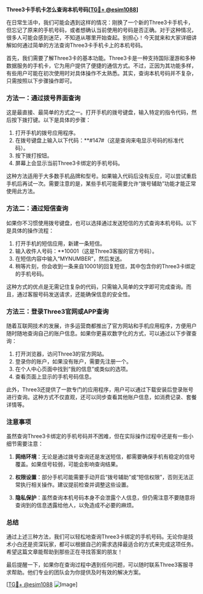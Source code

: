 **Three3卡手机卡怎么查询本机号码[[TG💪+ @esim1088](https://t.me/s/esim1088)]**

在日常生活中，我们可能会遇到这样的情况：刚换了一个新的Three3卡手机卡，但忘记了原来的手机号码，或者想确认当前使用的号码是否正确。对于这种情况，很多人可能会感到迷茫，不知道从哪里开始查起。别担心！今天就来和大家详细讲解如何通过简单的方法查询Three3卡手机卡上的本机号码。

首先，我们需要了解Three3卡的基本功能。Three3卡是一种支持国际漫游和多种数据服务的手机卡，它为用户提供了便捷的通信方式。不过，正因为其功能多样，有些用户可能在初次使用时对具体操作不太熟悉。其实，查询本机号码并不复杂，只需按照以下步骤操作即可。

### 方法一：通过拨号界面查询

这是最直接、最简单的方式之一。打开手机的拨号键盘，输入特定的指令代码，然后按下拨打键。以下是具体的步骤：

1. 打开手机的拨号应用程序。
2. 在拨号键盘上输入以下代码：**#147#（这是查询来电显示号码的标准代码）。
3. 按下拨打按钮。
4. 屏幕上会显示当前Three3卡绑定的手机号码。

这种方法适用于大多数手机品牌和型号。如果输入代码后没有反应，可以尝试重启手机后再试一次。需要注意的是，某些手机可能需要允许“拨号辅助”功能才能正常使用此方法。

### 方法二：通过短信查询

如果你不习惯使用拨号键盘，也可以选择通过发送短信的方式查询本机号码。以下是具体的操作流程：

1. 打开手机的短信应用，新建一条短信。
2. 输入收件人号码：**10001（这是Three3客服的官方号码）。
3. 在短信内容中输入“MYNUMBER”，然后发送。
4. 稍等片刻，你会收到一条来自10001的回复短信，其中包含你的Three3卡绑定的手机号码。

这种方式的优点是无需记住复杂的代码，只需输入简单的文字即可完成查询。而且，通过客服号码发送请求，还能确保信息的安全性。

### 方法三：登录Three3官网或APP查询

随着互联网技术的发展，许多运营商都推出了官方网站和手机应用程序，方便用户随时随地查询自己的账户信息。如果你更喜欢数字化的方式，可以通过以下步骤查询：

1. 打开浏览器，访问Three3的官方网站。
2. 登录你的账户，如果没有账户，需要先注册一个。
3. 在个人中心页面中找到“我的信息”或类似的选项。
4. 查看页面上显示的手机号码信息。

此外，Three3还提供了一款专门的应用程序，用户可以通过下载安装后登录账号进行查询。这种方式不仅直观，还可以同步查看其他账户信息，如消费记录、套餐详情等。

### 注意事项

虽然查询Three3卡绑定的手机号码并不困难，但在实际操作过程中还是有一些小细节需要注意：

1. **网络环境**：无论是通过拨号查询还是发送短信，都需要确保手机有稳定的信号覆盖。如果信号较弱，可能会影响查询结果。
   
2. **权限设置**：部分手机可能需要手动开启“拨号辅助”或“短信权限”，否则无法正常执行相关操作。建议提前检查并调整这些设置。

3. **隐私保护**：虽然查询本机号码本身不会泄露个人信息，但仍需注意不要随意将查询到的信息透露给他人，以免造成不必要的麻烦。

### 总结

通过上述三种方法，我们可以轻松地查询Three3卡绑定的手机号码。无论你是技术小白还是资深玩家，都可以根据自己的需求选择最适合的方式来完成这项任务。希望这篇文章能帮助到那些正在寻找答案的朋友！

最后提醒一下，如果你在查询过程中遇到任何问题，可以随时联系Three3客服寻求帮助。他们专业的团队会为你提供及时有效的解决方案。

[[TG💪+ @esim1088](https://t.me/s/esim1088) ![Image](https://i.postimg.cc/4NQfJmqS/Snipaste-2025-05-13-00-14-12.png)]
